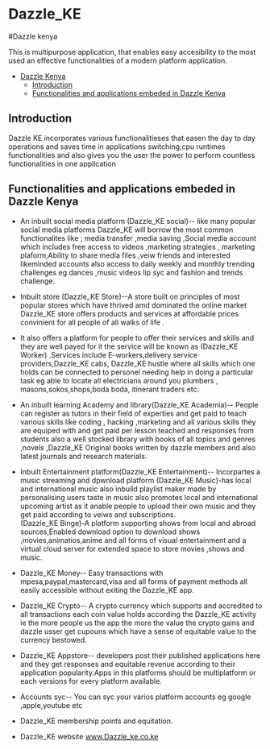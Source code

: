 # Dazzle_KE
#Dazzle kenya

This is multipurpose application, that enables easy accesibility to the most used an effective functionalities of a modern platform application.

- [Dazzle Kenya](#dazzle-kenya)
  - [Introduction](#introduction)
  - [Functionalities and applications embeded in Dazzle Kenya](#functionalities-and-applications-embeded-in-dazzle-kenya)

## Introduction

Dazzle KE incorporates various functionalitieses that easen the day to day operations and saves time in applications switching,cpu runtimes functionalities and also gives you the user the power to perform countless functionalities in one application

## Functionalities and applications embeded in Dazzle Kenya

- An inbuilt social media platform (Dazzle_KE social)-- like many popular social media platforms Dazzle_KE will borrow the most common functionalites like ; media transfer ,media saving ,Social media account which includes free access to videos ,marketing strategies , marketing plaform,Ability to share media files ,veiw friends and interested likeminded accounts also access to daily weekly and monthly trending challenges eg dances ,music videos lip syc and fashion and trends challenge.

- Inbuilt store (Dazzle_KE Store)--A store built on principles of most popular stores which have thrived amd dominated the online market Dazzle_KE store offers products and services at affordable prices convinient for all people of all walks of life .

- It also offers a platform for people to offer their services and skills and they are well payed for it the service will be known as (Dazzle_KE Worker) .Services include E-workers,delivery service providers,Dazzle_KE cabs, Dazzle_KE hustle where all skills which one holds can be connected to personel needing help in doing a particular task eg able to locate all electricians around you plumbers , masons,sokos,shops,boda boda, itinerant traders etc.
- An inbuilt learning Academy and library(Dazzle_KE Academia)-- People can register as tutors in their field of experties and get paid to teach various skills like coding , hacking ,marketing and all various skills they are equiped with and get paid per lesson teached and responses from students also a well stocked library with books of all topics and genres ,novels ,Dazzle_KE Original books written by dazzle members and also latest journals and research materials.
- Inbuilt Entertainment platform(Dazzle_KE Entertainment)-- Incorpartes a music streaming and dpwnload platform (Dazzle_KE Music)-has local and international music also inbuild playlist maker made by personalising users taste in music also promotes local and international upcoming artist as it anable people to upload their own music and they get paid according to veiws and subscriptions.  
(Dazzle_KE Binge)-A platform supporting shows from local and abroad sources,Enabled download option to download shows ,movies,animatios,anime and all forms of visual entertainment and a virtual cloud server for extended space to store movies ,shows and music.

- Dazzle_KE Money-- Easy transactions with mpesa,paypal,mastercard,visa and all forms of payment methods all easily accessible without exiting the Dazzle_KE app.
- Dazzle_KE Crypto-- A crypto currency which supports and accredited to all transactions each coin value holds according the Dazzle_KE activity ie the more people us the app the more the value the crypto gains and dazzle usser get cupouns which have a sense of equitable value to the currency bestowed.
- Dazzle_KE Appstore-- developers post their published applications here and they get responses and equitable revenue according to their application popularity.Apps in this platforms should be multiplatform or each versions for every platform available.
- Accounts syc-- You can syc your varios platform accounts eg google ,apple,youtube etc
- Dazzle_KE membership points and equitation.
- Dazzle_KE website www.Dazzle_ke.co.ke

